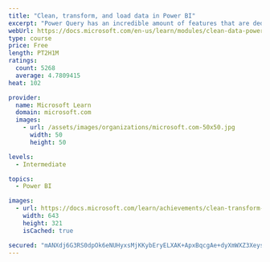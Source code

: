 ```yaml
---
title: "Clean, transform, and load data in Power BI"
excerpt: "Power Query has an incredible amount of features that are dedicated to helping you clean and prepare your data for analysis. You will learn how to simplify a complicated model, change data types, rename objects, and pivot data. You will also learn how to profile columns so that you know which columns have the valuable data that you’re seeking for deeper analytics."
webUrl: https://docs.microsoft.com/en-us/learn/modules/clean-data-power-bi/
type: course
price: Free
length: PT2H1M
ratings:
  count: 5268
  average: 4.7809415
heat: 102

provider:
  name: Microsoft Learn
  domain: microsoft.com
  images:
    - url: /assets/images/organizations/microsoft.com-50x50.jpg
      width: 50
      height: 50

levels:
  - Intermediate

topics:
  - Power BI

images:
  - url: https://docs.microsoft.com/learn/achievements/clean-transform-and-load-data-in-power-bi-social.png
    width: 643
    height: 321
    isCached: true

secured: "mANXdj6G3RS0dpOk6eNUHyxsMjKKybEryELXAK+ApxBqcgAe+dyXmWXZ3XeysdtBGRC6pL7UyonXM04mBDBLQWpdGR3u/yYSNqlYOnD1KYrJce//BkkRp9HtxOeX8hM09Ap6rgxJ7s+WZ1IkEK6J2r1HYTEXHjtTWYdMzgZE+TaTAxxrwMVz6I43Hf2aT3JH0msyRzH7c7T6aDLLfkj+G6dinxs8Nh/yyn6IcE/xTGBF6ErPqvvMf8Sj6wJlkxHEyJHK2mrnYKXDYpLzcTCfpIkPS4WKAoCIWh4crL4jJMWsVCqC8Xi3BUDiuZ9g5Wkm6Yx8iuEIWX0dvOaq9ljpr6jhT2NrsVBMh6ueOR8uqjwEUPmF1jyji1jbzPTFzy+0sOmAaPqXMmdkVUSTUNQfgtPPebxYe3ulvJZ0W+aYXPQ=;6Z9OS7oUn9gxEU1/5vmW2g=="
---
```


